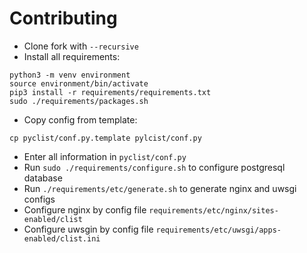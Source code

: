 Contributing
======

* Clone fork with `--recursive`
* Install all requirements:
```
python3 -m venv environment
source environment/bin/activate
pip3 install -r requirements/requirements.txt
sudo ./requirements/packages.sh
```
* Copy config from template:
```
cp pyclist/conf.py.template pylcist/conf.py
```
* Enter all information in `pyclist/conf.py`
* Run `sudo ./requirements/configure.sh` to configure postgresql database
* Run `./requirements/etc/generate.sh` to generate nginx and uwsgi configs
* Configure nginx by config file `requirements/etc/nginx/sites-enabled/clist`
* Configure uwsgin by config file `requirements/etc/uwsgi/apps-enabled/clist.ini`
